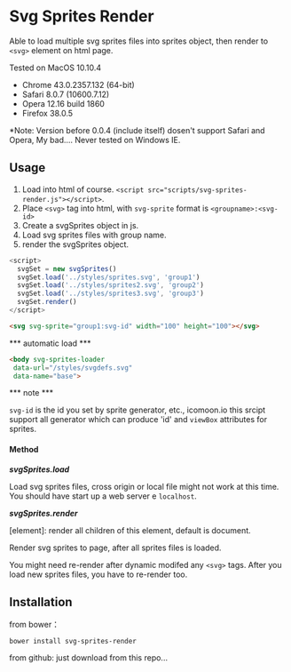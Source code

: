 # Svg Sprites Render

Able to load multiple svg sprites files into sprites object, then render to `<svg>` element on html page. 

Tested on MacOS 10.10.4
* Chrome 43.0.2357.132 (64-bit)
* Safari 8.0.7 (10600.7.12)
* Opera 12.16 build 1860
* Firefox 38.0.5

*Note: Version before 0.0.4 (include itself) dosen't support Safari and Opera, My bad....
Never tested on Windows IE.

## Usage

1. Load into html of course. `<script src="scripts/svg-sprites-render.js"></script>`.
1. Place `<svg>` tag into html, with `svg-sprite` format is `<groupname>:<svg-id>`
1. Create a svgSprites object in js.
1. Load svg sprites files with group name.
1. render the svgSprites object.

```javascript
<script>
  svgSet = new svgSprites()
  svgSet.load('../styles/sprites.svg', 'group1')
  svgSet.load('../styles/sprites2.svg', 'group2')
  svgSet.load('../styles/sprites3.svg', 'group3')
  svgSet.render()
</script>
```

```html
<svg svg-sprite="group1:svg-id" width="100" height="100"></svg>
```

*** automatic load ***
```html
<body svg-sprites-loader 
 data-url="/styles/svgdefs.svg"
 data-name="base">
```


*** note ***

`svg-id` is the id you set by sprite generator, etc., icomoon.io
this srcipt support all generator which can produce 'id' and `viewBox` attributes for sprites.

#### Method

***svgSprites.load***

Load svg sprites files, cross origin or local file might not work at this time.
You should have start up a web server e ```localhost```.

***svgSprites.render***

[element]: render all children of this element, default is document.

Render svg sprites to page, after all sprites files is loaded.

You might need re-render after dynamic modifed any `<svg>` tags.
After you load new sprites files, you have to re-render too.


## Installation
from bower：

```
bower install svg-sprites-render
```

from github:
just download from this repo...
